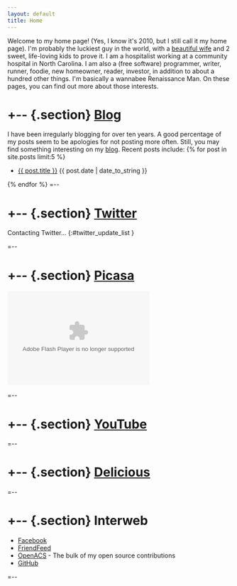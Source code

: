 ```yaml
---
layout: default
title: Home
---
```


Welcome to my home page! (Yes, I know it's 2010, but I still call it my
home page). I'm probably the luckiest guy in the world, with a [beautiful
wife](/wedding) and 2 sweet, life-loving kids to prove it. I am a
hospitalist working at a community hospital in North Carolina. I am also a
(free software) programmer, writer, runner, foodie, new homeowner, reader,
investor, in addition to about a hundred other things. I'm basically a
wannabee Renaissance Man. On these pages, you can find out more about those
interests.

+-- {.section}
[Blog](/blog)
=============
I have been irregularly blogging for over ten years. A good percentage of
my posts seem to be apologies for not posting more often. Still, you may
find something interesting on my [blog](/blog). Recent posts include:
{% for post in site.posts limit:5 %}
<ul class="compact recent">
<li>
	<a href="{{ post.url }}" title="{{ post.excerpt }}">{{ post.title }}</a>
	<span class="date">{{ post.date | date_to_string }}</span> 
</li>
</ul>
{% endfor %}
=--

+-- {.section}
[Twitter](http://twitter.com/vkurup)
====================================

Contacting Twitter... 
{:#twitter_update_list }

=--

+-- {.section}
[Picasa](http://picasaweb.google.com/vvkurup)
============================================
<embed type="application/x-shockwave-flash" src="http://picasaweb.google.com/s/c/bin/slideshow.swf" width="320" height="212" flashvars="host=picasaweb.google.com&captions=1&hl=en_US&feat=flashalbum&RGB=0x000000&feed=http%3A%2F%2Fpicasaweb.google.com%2Fdata%2Ffeed%2Fapi%2Fuser%2Fvvkurup%3Falt%3Drss%26kind%3Dphoto%26access%3Dpublic%26psc%3DF%26q%26uname%3Dvvkurup" pluginspage="http://www.macromedia.com/go/getflashplayer"></embed>

=--

+-- {.section}
[YouTube](http://www.youtube.com/vkurup1)
============================================
<script src="http://www.gmodules.com/ig/ifr?url=http://www.google.com/ig/modules/youtube.xml&amp;up_channel=vkurup1&amp;synd=open&amp;w=320&amp;h=390&amp;title=&amp;border=%23ffffff%7C3px%2C1px+solid+%23999999&amp;output=js"> </script>

=--

+-- {.section}
[Delicious](http://www.delicious.com/vkurup)
============================================
<script type="text/javascript" src="http://feeds.delicious.com/v2/js/vkurup?title=&count=5&sort=date&tags&extended"> </script>

=--

+-- {.section}
Interweb
========
- [Facebook](http://facebook.com/vvkurup)
- [FriendFeed](http://friendfeed.com/vkurup)
- [OpenACS](http://openacs.org/forums/user-history?user_id=7027) - The bulk
of my open source contributions
- [GitHub](http://github.com/vkurup)

=--

<!-- Twitter js -->
<script type="text/javascript" src="http://twitter.com/javascripts/blogger.js"> </script>
<script type="text/javascript" src="http://twitter.com/statuses/user_timeline/vkurup.json?callback=twitterCallback2&count=1"> </script>


